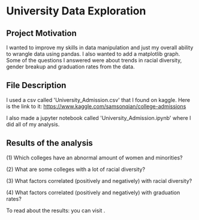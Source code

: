 # University Data Exploration

## Project Motivation
I wanted to improve my skills in data manipulation and just my overall ability to wrangle data using pandas. I also wanted to add a matplotlib graph. Some of the questions I answered were about trends in racial diversity, gender breakup and graduation rates from the data.

## File Description
I used a csv called 'University_Admission.csv' that I found on kaggle. Here is the link to it: https://www.kaggle.com/samsonqian/college-admissions

I also made a jupyter notebook called 'University_Admission.ipynb' where I did all of my analysis.

## Results of the analysis
(1) Which colleges have an abnormal amount of women and minorities?

(2) What are some colleges with a lot of racial diversity?

(3) What factors correlated (positively and negatively) with racial diversity?

(4) What factors correlated (positively and negatively) with graduation rates?

To read about the results: you can visit <will insert link here>.
